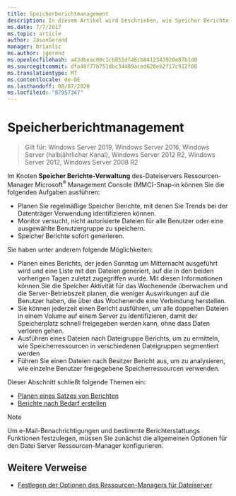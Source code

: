 ```yaml
---
title: Speicherberichtmanagement
description: In diesem Artikel wird beschrieben, wie Speicher Berichte generiert, geplant und überwacht werden.
ms.date: 7/7/2017
ms.topic: article
author: JasonGerend
manager: brianlic
ms.author: jgerend
ms.openlocfilehash: a43dbeac08c1cb851df48cb8412343928e07b1d0
ms.sourcegitcommit: dfa48f77b751dbc34409aced628eb2f17c912f08
ms.translationtype: MT
ms.contentlocale: de-DE
ms.lasthandoff: 08/07/2020
ms.locfileid: "87957347"
---
```

# <a name="storage-reports-management"></a>Speicherberichtmanagement

> Gilt für: Windows Server 2019, Windows Server 2016, Windows Server (halbjährlicher Kanal), Windows Server 2012 R2, Windows Server 2012, Windows Server 2008 R2

Im Knoten **Speicher Berichte-Verwaltung** des-Dateiservers Ressourcen-Manager Microsoft<sup>®</sup> Management Console (MMC)-Snap-in können Sie die folgenden Aufgaben ausführen:

-   Planen Sie regelmäßige Speicher Berichte, mit denen Sie Trends bei der Datenträger Verwendung identifizieren können.
-   Monitor versucht, nicht autorisierte Dateien für alle Benutzer oder eine ausgewählte Benutzergruppe zu speichern.
-   Speicher Berichte sofort generieren.

Sie haben unter anderem folgende Möglichkeiten:

-   Planen eines Berichts, der jeden Sonntag um Mitternacht ausgeführt wird und eine Liste mit den Dateien generiert, auf die in den beiden vorherigen Tagen zuletzt zugegriffen wurde. Mit diesen Informationen können Sie die Speicher Aktivität für das Wochenende überwachen und die Server-Betriebszeit planen, die weniger Auswirkungen auf die Benutzer haben, die über das Wochenende eine Verbindung herstellen.
-   Sie können jederzeit einen Bericht ausführen, um alle doppelten Dateien in einem Volume auf einem Server zu identifizieren, damit der Speicherplatz schnell freigegeben werden kann, ohne dass Daten verloren gehen.
-   Ausführen eines Dateien nach Dateigruppe Berichts, um zu ermitteln, wie Speicherressourcen in verschiedenen Dateigruppen segmentiert werden
-   Führen Sie einen Dateien nach Besitzer Bericht aus, um zu analysieren, wie einzelne Benutzer freigegebene Speicherressourcen verwenden.

Dieser Abschnitt schließt folgende Themen ein:

-   [Planen eines Satzes von Berichten](schedule-set-of-reports.md)
-   [Berichte nach Bedarf erstellen](generate-reports-on-demand.md)

> [!Note]
> Um e-Mail-Benachrichtigungen und bestimmte Berichterstattungs Funktionen festzulegen, müssen Sie zunächst die allgemeinen Optionen für den Datei Server Ressourcen-Manager konfigurieren.

## <a name="additional-references"></a>Weitere Verweise

-   [Festlegen der Optionen des Ressourcen-Managers für Dateiserver](setting-file-server-resource-manager-options.md)


